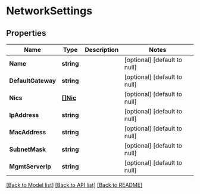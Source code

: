 # NetworkSettings

## Properties
Name | Type | Description | Notes
------------ | ------------- | ------------- | -------------
**Name** | **string** |  | [optional] [default to null]
**DefaultGateway** | **string** |  | [optional] [default to null]
**Nics** | [**[]Nic**](Nic.md) |  | [optional] [default to null]
**IpAddress** | **string** |  | [optional] [default to null]
**MacAddress** | **string** |  | [optional] [default to null]
**SubnetMask** | **string** |  | [optional] [default to null]
**MgmtServerIp** | **string** |  | [optional] [default to null]

[[Back to Model list]](../README.md#documentation-for-models) [[Back to API list]](../README.md#documentation-for-api-endpoints) [[Back to README]](../README.md)


